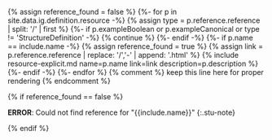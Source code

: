 {% assign reference_found = false %}
{%- for p in site.data.ig.definition.resource -%}
  {% assign type = p.reference.reference | split: '/' | first %}
  {%- if p.exampleBoolean or p.exampleCanonical or type != 'StructureDefinition' -%}
    {% continue %}
  {%- endif -%}
  {%- if p.name == include.name -%}
    {% assign reference_found = true %}
    {% assign link = p.reference.reference | replace: '/','-' | append: '.html' %}
    {% include resource-explicit.md name=p.name link=link description=p.description %}
  {%- endif -%}
{%- endfor %}
{% comment %} keep this line here for proper rendering {% endcomment %}

{% if reference_found == false %}

**ERROR**: Could not find reference for "{{include.name}}"
{:.stu-note}

{% endif %}
